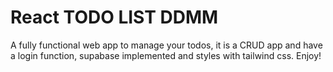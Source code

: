 # React TODO LIST DDMM

A fully functional web app to manage your todos, it is a CRUD app and have a login function, supabase implemented and styles with tailwind css. Enjoy!

